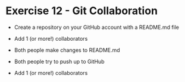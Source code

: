 # Exercise 12 - Git Collaboration
* Create a repository on your GitHub account with a README.md file
* Add 1 (or more!) collaborators
* Both people make changes to README.md
* Both people try to push up to GitHub

* Add 1 (or more!) collaborators